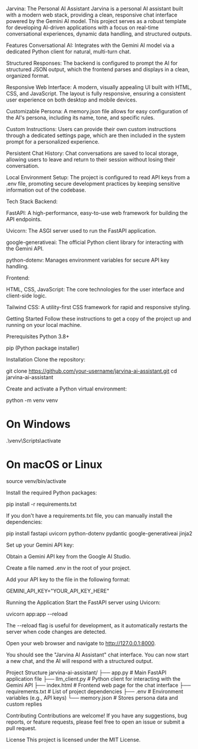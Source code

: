 Jarvina: The Personal AI Assistant
Jarvina is a personal AI assistant built with a modern web stack, providing a clean, responsive chat interface powered by the Gemini AI model. This project serves as a robust template for developing AI-driven applications with a focus on real-time conversational experiences, dynamic data handling, and structured outputs.

Features
Conversational AI: Integrates with the Gemini AI model via a dedicated Python client for natural, multi-turn chat.

Structured Responses: The backend is configured to prompt the AI for structured JSON output, which the frontend parses and displays in a clean, organized format.

Responsive Web Interface: A modern, visually appealing UI built with HTML, CSS, and JavaScript. The layout is fully responsive, ensuring a consistent user experience on both desktop and mobile devices.

Customizable Persona: A memory.json file allows for easy configuration of the AI's persona, including its name, tone, and specific rules.

Custom Instructions: Users can provide their own custom instructions through a dedicated settings page, which are then included in the system prompt for a personalized experience.

Persistent Chat History: Chat conversations are saved to local storage, allowing users to leave and return to their session without losing their conversation.

Local Environment Setup: The project is configured to read API keys from a .env file, promoting secure development practices by keeping sensitive information out of the codebase.

Tech Stack
Backend:

FastAPI: A high-performance, easy-to-use web framework for building the API endpoints.

Uvicorn: The ASGI server used to run the FastAPI application.

google-generativeai: The official Python client library for interacting with the Gemini API.

python-dotenv: Manages environment variables for secure API key handling.

Frontend:

HTML, CSS, JavaScript: The core technologies for the user interface and client-side logic.

Tailwind CSS: A utility-first CSS framework for rapid and responsive styling.

Getting Started
Follow these instructions to get a copy of the project up and running on your local machine.

Prerequisites
Python 3.8+

pip (Python package installer)

Installation
Clone the repository:

git clone https://github.com/your-username/jarvina-ai-assistant.git
cd jarvina-ai-assistant

Create and activate a Python virtual environment:

python -m venv venv
# On Windows
.\venv\Scripts\activate
# On macOS or Linux
source venv/bin/activate

Install the required Python packages:

pip install -r requirements.txt

If you don't have a requirements.txt file, you can manually install the dependencies:

pip install fastapi uvicorn python-dotenv pydantic google-generativeai jinja2

Set up your Gemini API key:

Obtain a Gemini API key from the Google AI Studio.

Create a file named .env in the root of your project.

Add your API key to the file in the following format:

GEMINI_API_KEY="YOUR_API_KEY_HERE"

Running the Application
Start the FastAPI server using Uvicorn:

uvicorn app:app --reload

The --reload flag is useful for development, as it automatically restarts the server when code changes are detected.

Open your web browser and navigate to http://127.0.0.1:8000.

You should see the "Jarvina AI Assistant" chat interface. You can now start a new chat, and the AI will respond with a structured output.

Project Structure
jarvina-ai-assistant/
├── app.py              # Main FastAPI application file
├── llm_client.py       # Python client for interacting with the Gemini API
├── index.html          # Frontend web page for the chat interface
├── requirements.txt    # List of project dependencies
├── .env                # Environment variables (e.g., API keys)
└── memory.json         # Stores persona data and custom replies

Contributing
Contributions are welcome! If you have any suggestions, bug reports, or feature requests, please feel free to open an issue or submit a pull request.

License
This project is licensed under the MIT License.
